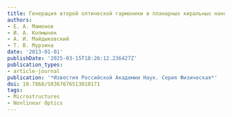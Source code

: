 ```yaml
---
title: Генерация второй оптической гармоники в планарных киральных наноструктурах
authors:
- Е. А. Мамонов
- И. А. Колмычек
- А. И. Майдыковский
- Т. В. Мурзина
date: '2013-01-01'
publishDate: '2025-03-15T18:26:12.236427Z'
publication_types:
- article-journal
publication: '*Известия Российской Академии Наук. Серия Физическая*'
doi: 10.7868/S0367676513010171
tags:
- Microstructures
- Nonlinear Optics
---
```

